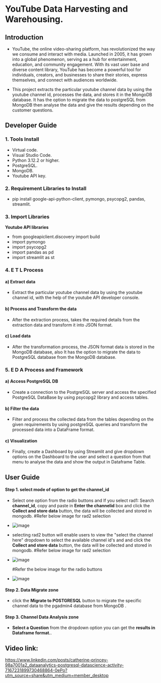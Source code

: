 # YouTube Data Harvesting and Warehousing.

## Introduction 

* YouTube, the online video-sharing platform, has revolutionized the way we consume and interact with media. Launched in 2005, it has grown into a global phenomenon, serving as a hub for entertainment, education, and community engagement. With its vast user base and diverse content library, YouTube has become a powerful tool for individuals, creators, and businesses to share their stories, express themselves, and connect with audiences worldwide.

* This project extracts the particular youtube channel data by using the youtube channel id, processes the data, and stores it in the MongoDB database. It has the option to migrate the data to postgreSQL from MongoDB then analyse the data and give the results depending on the customer questions.

## Developer Guide 

### 1. Tools Install

* Virtual code.
* Visual Studio Code.
* Python 3.12.2 or higher.
* PostgreSQL.
* MongoDB.
* Youtube API key.

### 2. Requirement Libraries to Install

* pip install google-api-python-client, pymongo, psycopg2, pandas, streamlit.
 
### 3. Import Libraries

**Youtube API libraries**

* from googleapiclient.discovery import build
* import pymongo
* import psycopg2
* import pandas as pd
* import streamlit as st

### 4. E T L Process

#### a) Extract data

* Extract the particular youtube channel data by using the youtube channel id, with the help of the youtube API developer console.

#### b) Process and Transform the data

* After the extraction process, takes the required details from the extraction data and transform it into JSON format.

#### c) Load  data 

* After the transformation process, the JSON format data is stored in the MongoDB database, also It has the option to migrate the data to PostgreSQL database from the MongoDB database.

### 5. E D A Process and Framework

#### a) Access PostgreSQL DB 

* Create a connection to the PostgreSQL server and access the specified PostgreSQL DataBase by using psycopg2 library and access tables.

#### b) Filter the data

* Filter and process the collected data from the tables depending on the given requirements by using postgreSQL queries and transform the processed data into a DataFrame format.

#### c) Visualization 

* Finally, create a Dashboard by using Streamlit and give dropdown options on the Dashboard to the user and select a question from that menu to analyse the data and show the output in Dataframe Table.


## User Guide

#### Step 1. select mode of option to get the channel_id

* Select one option from the radio buttons and If you select rad1: Search **channel_id**, copy and paste in **Enter the channelid** box and click the **Collect and store data** button, the data will be collected and stored in mongodb.
  #Refer below image for rad2 selection
 * ![image](https://github.com/CatherinePrincey07/YOUTUBE_DATA_HARVEST/assets/161114900/5138b473-7cd9-4aa9-a156-a394e88caf14)

* selecting rad2 button will enable users to view the "select the channel here" dropdown to select the available channel id's and and click the **Collect and store data** button, the data will be collected and stored in mongodb.
  #Refer below image for rad2 selection
* ![image](https://github.com/CatherinePrincey07/YOUTUBE_DATA_HARVEST/assets/161114900/b8ac1b3e-15ef-483a-aebc-706e781a4091)

  #Refer the below image for the radio buttons
* ![image](https://github.com/CatherinePrincey07/YOUTUBE_DATA_HARVEST/assets/161114900/5bdee12f-7fd2-410e-9043-35ca2a8b5c5b)


#### Step 2. Data Migrate zone

* click the **Migrate to POSTGRESQL** button to migrate the specific channel data to the pgadmin4 database from MongoDB .

#### Step 3. Channel Data Analysis zone

* **Select a Question** from the dropdown option you can get the **results in Dataframe format.**.


## Video link:
https://www.linkedin.com/posts/catherine-princey-98a7001a2_dataanalytics-postgresql-datascience-activity-7167231899730468864-0ePo?utm_source=share&utm_medium=member_desktop

